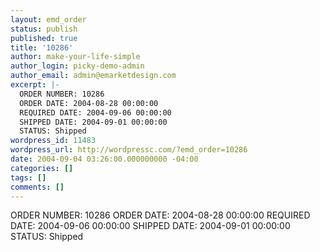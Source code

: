 ```yaml
---
layout: emd_order
status: publish
published: true
title: '10286'
author: make-your-life-simple
author_login: picky-demo-admin
author_email: admin@emarketdesign.com
excerpt: |-
  ORDER NUMBER: 10286
  ORDER DATE: 2004-08-28 00:00:00
  REQUIRED DATE: 2004-09-06 00:00:00
  SHIPPED DATE: 2004-09-01 00:00:00
  STATUS: Shipped
wordpress_id: 11483
wordpress_url: http://wordpressc.com/?emd_order=10286
date: 2004-09-04 03:26:00.000000000 -04:00
categories: []
tags: []
comments: []
---
```

ORDER NUMBER: 10286
ORDER DATE: 2004-08-28 00:00:00
REQUIRED DATE: 2004-09-06 00:00:00
SHIPPED DATE: 2004-09-01 00:00:00
STATUS: Shipped
